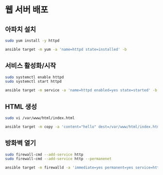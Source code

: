 # 웹 서버 배포

## 아파치 설치

```bash
sudo yum install -y httpd
```

```bash
ansible target -m yum -a 'name=httpd state=installed' -b
```

## 서비스 활성화/시작

```bash
sudo systemctl enable httpd
sudo systemctl start httpd
```

```bash
ansible target -m service -a 'name=httpd enabled=yes state=started' -b
```

## HTML 생성

```bash
sudo vi /var/www/html/index.html
```

```bash
ansible target -m copy -a 'content="hello" dest=/var/www/html/index.html' -b
```

## 방화벽 열기

```bash
sudo firewall-cmd --add-service http
sudo firewall-cmd --add-service http --permanenet
```

```bash
ansible target -m firewalld -a 'immediate=yes permanent=yes service=http state=enabled' -b
```
